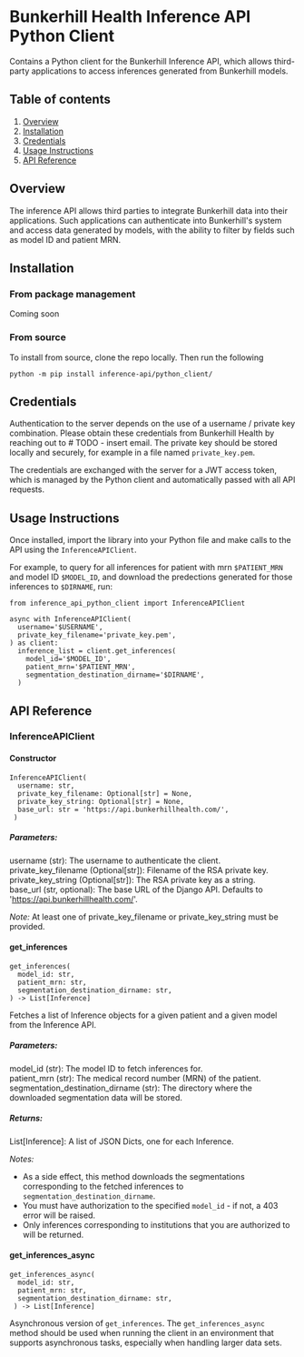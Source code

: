 # Bunkerhill Health Inference API Python Client

Contains a Python client for the Bunkerhill Inference API, which allows third-party applications to access inferences generated from Bunkerhill models.

## Table of contents

1. [Overview](#overview)
2. [Installation](#installation)
3. [Credentials](#credentials)
4. [Usage Instructions](#usage-instructions)
5. [API Reference](#api-reference)

## Overview

The inference API allows third parties to integrate Bunkerhill data into their applications. Such applications can authenticate into Bunkerhill's system and access data generated by models, with the ability to filter by fields such as model ID and patient MRN.

## Installation

### From package management

Coming soon

### From source

To install from source, clone the repo locally. Then run the following

```
python -m pip install inference-api/python_client/
```

## Credentials

Authentication to the server depends on the use of a username / private key combination. Please obtain these credentials from Bunkerhill Health by reaching out to # TODO - insert email. The private key should be stored locally and securely, for example in a file named `private_key.pem`.

The credentials are exchanged with the server for a JWT access token, which is managed by the Python client and automatically passed with all API requests.

## Usage Instructions

Once installed, import the library into your Python file and make calls to the API using the `InferenceAPIClient`. 

For example, to query for all inferences for patient with mrn `$PATIENT_MRN` and model ID `$MODEL_ID`, and download the predections generated for those inferences to `$DIRNAME`, run:

```
from inference_api_python_client import InferenceAPIClient

async with InferenceAPIClient(
  username='$USERNAME',
  private_key_filename='private_key.pem',
) as client:
  inference_list = client.get_inferences(
    model_id='$MODEL_ID',
    patient_mrn='$PATIENT_MRN',
    segmentation_destination_dirname='$DIRNAME',
  )
```

## API Reference

### InferenceAPIClient

#### Constructor
```
InferenceAPIClient(
  username: str,
  private_key_filename: Optional[str] = None,
  private_key_string: Optional[str] = None,
  base_url: str = 'https://api.bunkerhillhealth.com/',
 )
```

##### Parameters:

username (str): The username to authenticate the client.\
private_key_filename (Optional[str]): Filename of the RSA private key.\
private_key_string (Optional[str]): The RSA private key as a string.\
base_url (str, optional): The base URL of the Django API. Defaults to 'https://api.bunkerhillhealth.com/'.

_Note:_ At least one of private_key_filename or private_key_string must be provided.

#### get_inferences
```
get_inferences(
  model_id: str,
  patient_mrn: str,
  segmentation_destination_dirname: str,
) -> List[Inference]
```

Fetches a list of Inference objects for a given patient and a given model from the Inference API.

##### Parameters:
model_id (str): The model ID to fetch inferences for. \
patient_mrn (str): The medical record number (MRN) of the patient. \
segmentation_destination_dirname (str): The directory where the downloaded segmentation data will be stored.

##### Returns:
List[Inference]: A list of JSON Dicts, one for each Inference.

_Notes:_

- As a side effect, this method downloads the segmentations corresponding to the fetched inferences to `segmentation_destination_dirname`.
- You must have authorization to the specified `model_id` - if not, a 403 error will be raised.
- Only inferences corresponding to institutions that you are authorized to will be returned.

#### get_inferences_async

```
get_inferences_async(
  model_id: str,
  patient_mrn: str,
  segmentation_destination_dirname: str,
 ) -> List[Inference]
```
Asynchronous version of `get_inferences`. The `get_inferences_async` method should be used when running the client in an environment that supports asynchronous tasks, especially when handling larger data sets.
